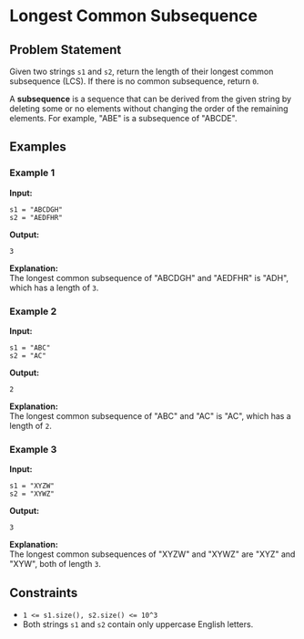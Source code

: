 # Longest Common Subsequence

## Problem Statement

Given two strings `s1` and `s2`, return the length of their longest common subsequence (LCS). If there is no common subsequence, return `0`.

A **subsequence** is a sequence that can be derived from the given string by deleting some or no elements without changing the order of the remaining elements. For example, "ABE" is a subsequence of "ABCDE".

## Examples

### Example 1
**Input:**  
```
s1 = "ABCDGH"
s2 = "AEDFHR"
```
**Output:**  
```
3
```
**Explanation:**  
The longest common subsequence of "ABCDGH" and "AEDFHR" is "ADH", which has a length of `3`.

### Example 2
**Input:**  
```
s1 = "ABC"
s2 = "AC"
```
**Output:**  
```
2
```
**Explanation:**  
The longest common subsequence of "ABC" and "AC" is "AC", which has a length of `2`.

### Example 3
**Input:**  
```
s1 = "XYZW"
s2 = "XYWZ"
```
**Output:**  
```
3
```
**Explanation:**  
The longest common subsequences of "XYZW" and "XYWZ" are "XYZ" and "XYW", both of length `3`.

## Constraints
- `1 <= s1.size(), s2.size() <= 10^3`
- Both strings `s1` and `s2` contain only uppercase English letters.

